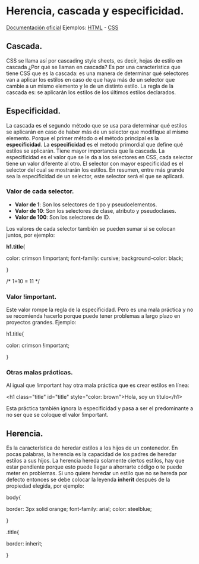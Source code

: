 ﻿# Herencia, cascada y especificidad.

[Documentación oficial](https://developer.mozilla.org/es/docs/Learn/CSS/Building_blocks/Cascade_and_inheritance)
Ejemplos: [HTML](https://github.com/Juan122113/CursoCSS/blob/main/03-herencia%2C%20cascadayespecificidad/herencia-cascada-especificidad.html) - [CSS](https://github.com/Juan122113/CursoCSS/blob/main/03-herencia%2C%20cascadayespecificidad/estilos-herencia-cascada-especificidad.css)

## Cascada.

CSS se llama así por cascading style sheets, es decir, hojas de estilo en cascada ¿Por qué se llaman en cascada? Es por una característica que tiene CSS que es la cascada: es una manera de determinar qué selectores van a aplicar los estilos en caso de que haya más de un selector que cambie a un mismo elemento y le de un distinto estilo. La regla de la cascada es: se aplicarán los estilos de los últimos estilos declarados.

## Especificidad.

La cascada es el segundo método que se usa para determinar qué estilos se aplicarán en caso de haber más de un selector que modifique al mismo elemento. Porque el primer método o el método principal es la **especificidad**.
La __especificidad__ es el método primordial que define qué estilos se aplicarán. Tiene mayor importancia que la cascada. La especificidad es el valor que se le da a los selectores en CSS, cada selector tiene un valor diferente al otro. El selector con mayor especificidad es el selector del cual se mostrarán los estilos. En resumen, entre más grande sea la especificidad de un selector, este selector será el que se aplicará.

### Valor de cada selector.

+ **Valor de 1**: Son los selectores de tipo y pseudoelementos.
+ **Valor de 10**: Son los selectores de clase, atributo y pseudoclases.
+ **Valor de 100**: Son los selectores de ID.

Los valores de cada selector también se pueden sumar si se colocan juntos, por ejemplo:

**h1.title**{

color: crimson  !important;
font-family: cursive;
background-color: black;

}

/* 1+10 = 11 */

### Valor !important.

Este valor rompe la regla de la especificidad. Pero es una mala práctica y no se recomienda hacerlo porque puede tener problemas a largo plazo en proyectos grandes. Ejemplo:

h1.title{

color: crimson  !important;

}

### Otras malas prácticas.

Al igual que !important hay otra mala práctica que es crear estilos en línea:

\<h1  class="title"  id="title"  style="color: brown">Hola, soy un título\</h1>

Esta práctica también ignora la especificidad y pasa a ser el predominante a no ser que se coloque el valor !important.

## Herencia.

Es la característica de heredar estilos a los hijos de un contenedor. En pocas palabras, la herencia es la capacidad de los padres de heredar estilos a sus hijos. La herencia hereda solamente ciertos estilos, hay que estar pendiente porque esto puede llegar a ahorrarte código o te puede meter en problemas. Si uno quiere heredar un estilo que no se hereda por defecto entonces se debe colocar la leyenda **inherit** después de la propiedad elegida, por ejemplo:

body{

border: 3px  solid  orange;
font-family: arial;
color: steelblue;

}

  

.title{

border: inherit;

}
